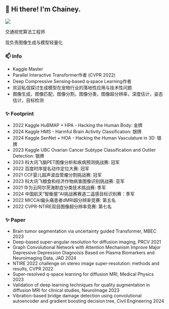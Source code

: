 
## 👋 Hi there! I'm Chainey.

[![](https://github-readme-stats.vercel.app/api?username=chaineypung&show_icons=true&theme=onedark)](https://github.com/anuraghazra/github-readme-stats)

交通视觉算法工程师

现负责图像生成与模型轻量化

### 📫 Info
* Kaggle Master
* Parallel Interactive Transformer作者 (CVPR 2022)
* Deep Compressive Sensing‐based q‐space Learning作者
* 欢迎私信探讨生成模型在宠物行业的落地性应用与技术性问题
* 图像生成，图像匹配，图像分割，图像分类，图像超分辨率，深度估计，姿态估计，目标检测

  
### ✨ Footprint
* 2022 Kaggle HuBMAP + HPA - Hacking the Human Body: 金牌
* 2024 Kaggle HMS - Harmful Brain Activity Classification: 银牌
* 2024 Kaggle SenNet + HOA - Hacking the Human Vasculature in 3D: 银牌
* 2023 Kaggle UBC Ovarian Cancer Subtype Classification and Outlier Detection: 银牌
* 2023 科大讯飞脑PET图像分析和疾病预测挑战赛: 冠军
* 2022 百度时序提名动作定位大赛: 冠军
* 2021 CCF婴儿超声波血管瘤分割挑战赛: 冠军
* 2023 科大讯飞粮食和经济作物病害图像识别挑战赛: 亚军
* 2021 华为云阿尔茨海默症分类技术挑战赛: 季军
* 2024 中国航天“智衡屋”AI挑战赛赛道二遥感目标识别赛：季军
* 2022 MICCAI偏头痛患者dMRI超分辨率竞赛: 第五名
* 2022 CVPR-NTIRE双目图像超分辨率竞赛: 第七名

### ✨ Paper
* Brain tumor segmentation via uncertainty guided Transformer, MBEC 2023
* Deep-based super-angular resolution for diffusion imaging, PRCV 2021
* Graph Convolutional Network with Attention Mechanism Improve Major Depressive Depression Diagnoisis Based on Plasma Biomarkers and Neuroimaging Data, JAD 2024
* NTIRE 2022 challenge on stereo image super-resolution: methods and results, CVPR 2022 
* Super-resolved q-space learning for diffusion MRI, Medical Physics 2023
* Validation of deep learning techniques for quality augmentation in diffusion MRI for clinical studies, NeuroImage 2023
* Vibration-based bridge damage detection using convolutional autoencoder and gradient boosting decision tree, Civil Engineering 2024


